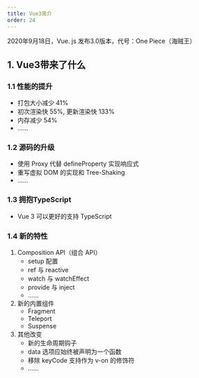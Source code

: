 ```yaml
---
title: Vue3简介
order: 24
---
```


2020年9月18日，Vue. js 发布3.0版本，代号：One Piece（海贼王）

## 1. Vue3带来了什么

### 1.1 性能的提升

- 打包大小减少 41%
- 初次渲染快 55%, 更新渲染快 133%
- 内存减少 54%
- ......

### 1.2 源码的升级

- 使用 Proxy 代替 defineProperty 实现响应式
- 重写虚拟 DOM 的实现和 Tree-Shaking
- ......

### 1.3 拥抱TypeScript

+ Vue 3 可以更好的支持 TypeScript

### 1.4 新的特性

1. Composition API（组合 API）
   - setup 配置
   - ref 与 reactive
   - watch 与 watchEffect
   - provide 与 inject
   - ......
2. 新的内置组件
   - Fragment 
   - Teleport
   - Suspense
3. 其他改变
   - 新的生命周期钩子
   - data 选项应始终被声明为一个函数
   - 移除 keyCode 支持作为 v-on 的修饰符
   - ......
